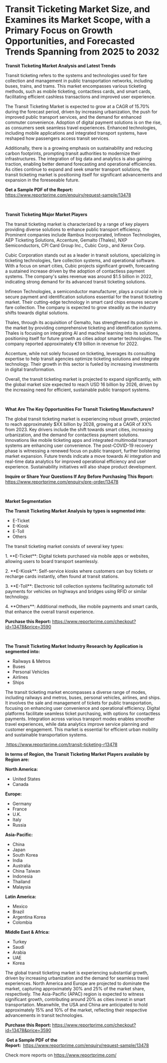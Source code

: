 <p><h1>Transit Ticketing Market Size, and Examines its Market Scope, with a Primary Focus on Growth Opportunities, and Forecasted Trends Spanning from 2025 to 2032</h1></p><p><strong>Transit Ticketing Market Analysis and Latest Trends</strong></p>
<p><p>Transit ticketing refers to the systems and technologies used for fare collection and management in public transportation networks, including buses, trains, and trams. This market encompasses various ticketing methods, such as mobile ticketing, contactless cards, and smart cards, facilitating efficient cashless transactions and improved user experience.</p><p>The Transit Ticketing Market is expected to grow at a CAGR of 15.70% during the forecast period, driven by increasing urbanization, the push for improved public transport services, and the demand for enhanced commuter convenience. Adoption of digital payment solutions is on the rise, as consumers seek seamless travel experiences. Enhanced technologies, including mobile applications and integrated transport systems, have reshaped how passengers access transit services.</p><p>Additionally, there is a growing emphasis on sustainability and reducing carbon footprints, prompting transit authorities to modernize their infrastructures. The integration of big data and analytics is also gaining traction, enabling better demand forecasting and operational efficiencies. As cities continue to expand and seek smarter transport solutions, the transit ticketing market is positioning itself for significant advancements and expansion in the foreseeable future.</p></p>
<p><strong>Get a Sample PDF of the Report:&nbsp;</strong> <a href="https://www.reportprime.com/enquiry/request-sample/13478?utm_campaign=3368&utm_medium=2&utm_source=Github&utm_content=ia&utm_term=20032025&utm_id=transit-ticketing">https://www.reportprime.com/enquiry/request-sample/13478</a></p>
<p>&nbsp;</p>
<p><strong>Transit Ticketing Major Market Players</strong></p>
<p><p>The transit ticketing market is characterized by a range of key players providing diverse solutions to enhance public transport efficiency. Prominent companies include Rambus Incorporated, Infineon Technologies, AEP Ticketing Solutions, Accenture, Gemalto (Thales), NXP Semiconductors, CPI Card Group Inc., Cubic Corp., and Xerox Corp.</p><p>Cubic Corporation stands out as a leader in transit solutions, specializing in ticketing technologies, fare collection systems, and operational software. With a focus on smart cities, Cubic projects significant growth, forecasting a sustained increase driven by the adoption of contactless payment systems. The company's sales revenue was around $1.5 billion in 2022, indicating strong demand for its advanced transit ticketing solutions.</p><p>Infineon Technologies, a semiconductor manufacturer, plays a crucial role in secure payment and identification solutions essential for the transit ticketing market. Their cutting-edge technology in smart card chips ensures secure fare collection. The company is expected to grow steadily as the industry shifts towards digital solutions.</p><p>Thales, through its acquisition of Gemalto, has strengthened its position in the market by providing comprehensive ticketing and identification systems. Thales is focusing on integrating AI and machine learning into its solutions, positioning itself for future growth as cities adopt smarter technologies. The company reported approximately €19 billion in revenue for 2022.</p><p>Accenture, while not solely focused on ticketing, leverages its consulting expertise to help transit agencies optimize ticketing solutions and integrate technology. Their growth in this sector is fueled by increasing investments in digital transformation.</p><p>Overall, the transit ticketing market is projected to expand significantly, with the global market size expected to reach USD 16 billion by 2026, driven by the increasing need for efficient, sustainable public transport systems.</p></p>
<p>&nbsp;</p>
<p><strong>What Are The Key Opportunities For Transit Ticketing Manufacturers?</strong></p>
<p><p>The global transit ticketing market is experiencing robust growth, projected to reach approximately $XX billion by 2028, growing at a CAGR of XX% from 2023. Key drivers include the shift towards smart cities, increasing urbanization, and the demand for contactless payment solutions. Innovations like mobile ticketing apps and integrated multimodal transport systems are enhancing user convenience. The post-COVID-19 recovery phase is witnessing a renewed focus on public transport, further bolstering market expansion. Future trends indicate a move towards AI integration and real-time data analytics for improved operational efficiency and user experience. Sustainability initiatives will also shape product development.</p></p>
<p><strong>Inquire or Share Your Questions If Any Before Purchasing This Report:</strong> <a href="https://www.reportprime.com/enquiry/pre-order/13478?utm_campaign=3368&utm_medium=2&utm_source=Github&utm_content=ia&utm_term=20032025&utm_id=transit-ticketing">https://www.reportprime.com/enquiry/pre-order/13478</a></p>
<p>&nbsp;</p>
<p><strong>Market Segmentation</strong></p>
<p><strong>The Transit Ticketing Market Analysis by types is segmented into:</strong></p>
<p><ul><li>E-Ticket</li><li>E-Kiosk</li><li>E-Toll</li><li>Others</li></ul></p>
<p><p>The transit ticketing market consists of several key types: </p><p>1. **E-Ticket**: Digital tickets purchased via mobile apps or websites, allowing users to board transport seamlessly.</p><p>2. **E-Kiosk**: Self-service kiosks where customers can buy tickets or recharge cards instantly, often found at transit stations.</p><p>3. **E-Toll**: Electronic toll collection systems facilitating automatic toll payments for vehicles on highways and bridges using RFID or similar technology.</p><p>4. **Others**: Additional methods, like mobile payments and smart cards, that enhance the overall transit experience.</p></p>
<p><strong>Purchase this Report:&nbsp;</strong><a href="https://www.reportprime.com/checkout?id=13478&price=3590&utm_campaign=3368&utm_medium=2&utm_source=Github&utm_content=ia&utm_term=20032025&utm_id=transit-ticketing">https://www.reportprime.com/checkout?id=13478&price=3590</a></p>
<p>&nbsp;</p>
<p><strong>The Transit Ticketing Market Industry Research by Application is segmented into:</strong></p>
<p><ul><li>Railways & Metros</li><li>Buses</li><li>Personal Vehicles</li><li>Airlines</li><li>Ships</li></ul></p>
<p><p>The transit ticketing market encompasses a diverse range of modes, including railways and metros, buses, personal vehicles, airlines, and ships. It involves the sale and management of tickets for public transportation, focusing on enhancing user convenience and operational efficiency. Digital platforms facilitate seamless ticket purchasing, with options for contactless payments. Integration across various transport modes enables smoother travel experiences, while data analytics improve service planning and customer engagement. This market is essential for efficient urban mobility and sustainable transportation systems.</p></p>
<p><a href="https://www.reportprime.com/transit-ticketing-r13478?utm_campaign=3368&utm_medium=2&utm_source=Github&utm_content=ia&utm_term=20032025&utm_id=transit-ticketing">&nbsp;https://www.reportprime.com/transit-ticketing-r13478</a></p>
<p><strong>In terms of Region, the Transit Ticketing Market Players available by Region are:</strong></p>
<p>
    <p> <strong> North America: </strong>
        <ul>
            <li>United States</li>
            <li>Canada</li>
        </ul>
        </p> 
    <p> <strong> Europe: </strong>
        <ul>
            <li>Germany</li>
            <li>France</li>
            <li>U.K.</li>
            <li>Italy</li>
            <li>Russia</li>
        </ul>
        </p> 
    <p> <strong> Asia-Pacific: </strong>
        <ul>
            <li>China</li>
            <li>Japan</li>
            <li>South Korea</li>
            <li>India</li>
            <li>Australia</li>
            <li>China Taiwan</li>
            <li>Indonesia</li>
            <li>Thailand</li>
            <li>Malaysia</li>
        </ul>
        </p> 
    <p> <strong> Latin America: </strong>
        <ul>
            <li>Mexico</li>
            <li>Brazil</li>
            <li>Argentina Korea</li>
            <li>Colombia</li>
        </ul>
        </p> 
    <p> <strong> Middle East & Africa: </strong>
        <ul>
            <li>Turkey</li>
            <li>Saudi</li>
            <li>Arabia</li>
            <li>UAE</li>
            <li>Korea</li>
        </ul>
    </p>
    </p>
<p><p>The global transit ticketing market is experiencing substantial growth, driven by increasing urbanization and the demand for seamless travel experiences. North America and Europe are projected to dominate the market, capturing approximately 30% and 25% of the market share, respectively. The Asia-Pacific (APAC) region is expected to witness significant growth, contributing around 20% as cities invest in smart transportation. Meanwhile, the USA and China are anticipated to hold approximately 15% and 10% of the market, reflecting their respective advancements in transit technologies.</p></p>
<p><strong>Purchase this Report: </strong><a href="https://www.reportprime.com/checkout?id=13478&price=3590&utm_campaign=3368&utm_medium=2&utm_source=Github&utm_content=ia&utm_term=20032025&utm_id=transit-ticketing">https://www.reportprime.com/checkout?id=13478&price=3590</a></p>
<p>&nbsp;<strong>Get a Sample PDF of the Report:&nbsp;&nbsp;</strong><a href="https://www.reportprime.com/enquiry/request-sample/13478?utm_campaign=3368&utm_medium=2&utm_source=Github&utm_content=ia&utm_term=20032025&utm_id=transit-ticketing">https://www.reportprime.com/enquiry/request-sample/13478</a></p>
<p><strong></strong></p>
<p>Check more reports on <a href="https://www.reportprime.com/?utm_campaign=3368&utm_medium=2&utm_source=Github&utm_content=ia&utm_term=20032025&utm_id=transit-ticketing">https://www.reportprime.com/</a></p>